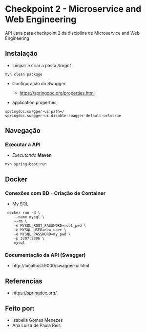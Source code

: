 # Checkpoint 2 - Microservice and Web Engineering

API Java para checkpoint 2 da disciplina de Microservice and Web Engineering

## Instalação

* Limpar e criar a pasta */target*

```
mvn clean package
```

* Configuração do Swagger

    - https://springdoc.org/properties.html

- application.properties

```
springdoc.swagger-ui.path=/
springdoc.swagger-ui.disable-swagger-default-url=true
```


## Navegação

### Executar a API

-  *Executando* **Maven**

```
mvn spring-boot:run
```

## Docker

### Conexões com BD - Criação de Container
- My SQL
  
```
 docker run -d \
 	--name mysql \
 	--rm \
 	-e MYSQL_ROOT_PASSWORD=root_pwd \
 	-e MYSQL_USER=new_user \
 	-e MYSQL_PASSWORD=my_pwd \
 	-p 3307:3306 \
 	mysql
```

### Documentação da API (Swagger)
- http://localhost:9000/swagger-ui.html


## Referencias

- https://springdoc.org/

## Feito por:
- Isabella Gomes Menezes 
- Ana Luiza de Paula Reis
